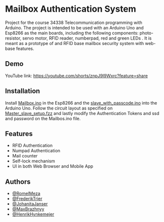 
# Mailbox Authentication System 

Project for the course 34338 Telecommunication programming with Arduino. The project is intended to be used with an Arduino Uno and Esp8266 as the main boards, including the following components: photo-resistor, servo motor, RFID reader, numberpad, red and green LEDs . It is meant as a prototype of and RFID base mailbox security system with web-base features.


## Demo

YouTube link: https://youtube.com/shorts/znpJ9I9Wxrc?feature=share


## Installation

Install [Mailbox.ino](https://github.com/Ramm23/Project_Arduino/blob/main/Mailbox/Mailbox.ino) in the Esp8266 and the [slave_with_passcode.ino](https://github.com/Ramm23/Project_Arduino/blob/main/Master_slave%20code/I2C_Slave_v2/slave_with_passcode/slave_with_passcode/slave_with_passcode.ino) into the Arduino Uno. Follow the circuit layout as specified on  [Master_slave_setup.fzz](https://github.com/Ramm23/Project_Arduino/blob/main/Master_slave%20code/Master_slave_setup.fzz) and lastly modify the Authentication Tokens and ssd and password on the Mailbos.ino file.
    
## Features

- RFID Authentication
- Numpad Authentication
- Mail counter
- Self-lock mechanism
- UI in both Web Browser and Mobile App 


## Authors

- [@RomelMeza](https://github.com/Ramm23)
- [@FrederikTrier](https://github.com/FrederikTrier)
- [@JohanitaJanser](https://github.com/johanitajanse)
- [@MaxBrazhnyy](https://github.com/maxbrazhnyy)
- [@HenrikHynkemejer](https://github.com/HenrikHynkemejer)

